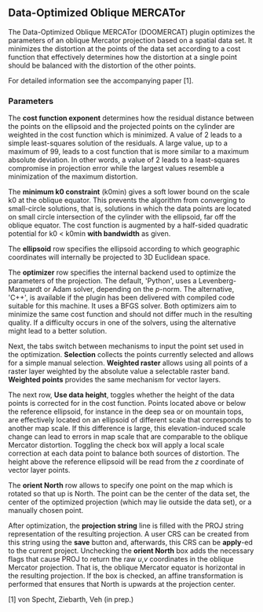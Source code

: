 ## Data-Optimized Oblique MERCATor
The Data-Optimized Oblique MERCATor (DOOMERCAT)
plugin optimizes the parameters of an oblique
Mercator projection based on a spatial data set.
It minimizes the distortion at the points of
the data set according to a cost function that
effectively determines how the distortion at a
single point should be balanced with the
distortion of the other points.

For detailed information see the accompanying
paper [1].

### Parameters
The **cost function exponent** determines how
the residual distance between the points on
the ellipsoid and the projected points on the
cylinder are weighted in the cost function
which is minimized. A value of 2 leads to a
simple least-squares solution of the
residuals. A large value, up to a maximum of
99, leads to a cost function that is more
similar to a maximum absolute deviation. In
other words, a value of 2 leads to a
least-squares compromise in projection error
while the largest values resemble a
minimization of the maximum distortion.

The **minimum k0 constraint** (k0min) gives a
soft lower bound on the scale k0 at the
oblique equator. This prevents the algorithm
from converging to small-circle solutions,
that is, solutions in which the data points
are located on small circle intersection of
the cylinder with the ellipsoid, far off the
oblique equator. The cost function is
augmented by a half-sided quadratic potential
for k0 < k0min **with bandwidth** as
given.

The **ellipsoid** row specifies the ellipsoid
according to which geographic coordinates
will internally be projected to 3D Euclidean
space.

The **optimizer** row specifies the internal
backend used to optimize the parameters of the
projection. The default, 'Python', uses a
Levenberg-Marquardt or Adam solver, depending
on the *p*-norm. The alternative, 'C++', is
available if the plugin has been delivered with
compiled code suitable for this machine. It
uses a BFGS solver. Both optimizers aim to
minimize the same cost function and should not
differ much in the resulting quality. If a
difficulty occurs in one of the solvers, using
the alternative might lead to a better solution.

Next, the tabs switch between mechanisms
to input the point set used in the
optimization. **Selection** collects the
points currently selected and allows for a
simple manual selection. **Weighted raster**
allows using all points of a raster layer
weighted by the absolute value a selectable
raster band. **Weighted points** provides the
same mechanism for vector layers.

The next row, **Use data height**, toggles
whether the height of the data points is
corrected for in the cost function. Points
located above or below the reference ellipsoid,
for instance in the deep sea or on mountain
tops, are effectively located on an ellipsoid
of different scale that corresponds to another
map scale. If this difference is large, this
elevation-induced scale change can lead to
errors in map scale that are comparable to the
oblique Mercator distortion. Toggling the check
box will apply a local scale correction at each
data point to balance both sources of
distortion. The height above the reference
ellipsoid will be read from the *z* coordinate
of vector layer points.

The **orient North** row allows to specify one
point on the map which is rotated so that up
is North. The point can be the center of the
data set, the center of the optimized projection
(which may lie outside the data set), or a
manually chosen point.

After optimization, the **projection string**
line is filled with the PROJ string
representation of the resulting projection. A
user CRS can be created from this string
using the **save** button and, afterwards,
this CRS can be **apply**-ed to the current
project. Unchecking the **orient North** box
adds the necessary flags that cause PROJ to
return the raw *u*,*v* coordinates in the
oblique Mercator projection. That is, the
oblique Mercator equator is horizontal in the
resulting projection. If the box is checked,
an affine transformation is performed that
ensures that North is upwards at the
projection center.

[1] von Specht, Ziebarth, Veh (in prep.)
